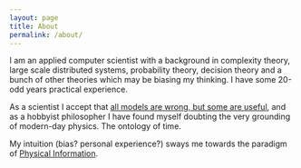 ```yaml
---
layout: page
title: About
permalink: /about/
---
```


I am an applied computer scientist with a background in complexity theory, large scale distributed systems, probability theory, decision theory and a bunch of other theories which may be biasing my thinking. I have some 20-odd years practical experience.

As a scientist I accept that [all models are wrong, but some are useful](https://en.wikipedia.org/wiki/All_models_are_wrong), and as a hobbyist philosopher I have found myself doubting the very grounding of modern-day physics. The ontology of time.

My intuition (bias? personal experience?) sways me towards the paradigm of [Physical Information](https://en.wikipedia.org/wiki/Physical_information).


